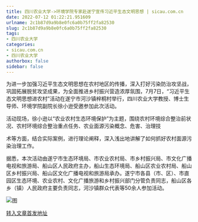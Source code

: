 ```yaml
---
title: 四川农业大学->环境学院专家赴遂宁宣传习近平生态文明思想 | sicau.com.cn
date: 2022-07-12 01:22:21.951609
urlname: 2c1b87d9a9b8e0fc6a0b75ff2fa82530
slug: 2c1b87d9a9b8e0fc6a0b75ff2fa82530
tags: 
- 四川农业大学
categories:
- sicau.com.cn
- 四川农业大学
authorbox: false
sidebar: false
---
```

为进一步加强习近平生态文明思想在农村地区的传播，深入打好污染防治攻坚战，巩固拓展脱贫攻坚成果，为全面推进乡村振兴营造浓厚氛围，7月7日，“习近平生态文明思想进农村”活动在遂宁市河沙镇梓桐村举行，四川农业大学教授、博士生导师、环境学院副院长徐小逊受邀参加此次活动。

活动现场，徐小逊以“农业农村生态环境保护”为主题，围绕农村环境综合整治前状况、农村环境综合整治重点任务、农业面源污染概念、危害、治理技
<!--more-->
术等方面，结合实际案例，进行理论阐释，深入浅出地讲解了如何抓好农村面源污染治理工作。

据悉，本次活动由遂宁市生态环境局、市农业农村局、市乡村振兴局、市文化广播电视和旅游局、船山区人民政府主办，船山生态环境局、船山区农业农村局、船山区乡村振兴局、船山区文化广播电视和旅游局承办。遂宁市各县（市、区）、市直园区生态环境、农业农村、文化广播旅游和乡村振兴部门分管负责同志，船山区各乡（镇）人民政府主要负责同志，河沙镇群众代表等50余人参加活动。

![图](https://news.sicau.edu.cn/__local/F/47/07/6B51FFDCCCA4A3A00770AB2A527_6F60BAFC_5FA60.png)

[转入文章首发地址](https://news.sicau.edu.cn/info/1078/68789.htm)